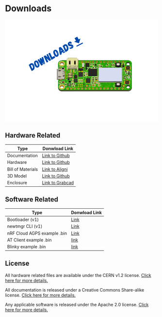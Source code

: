 # Downloads

![Downloads](img/downloads.png)

## Hardware Related

| Type              | Donwload Link                 |
| ----------------- | ----------------------------- |
| Documentation     | [Link to Github][github-docs] |
| Hardware          | [Link to Github][github-hw]   |
| Bill of Materials | [Link to Aligni][bom]         |
| 3D Model          | [Link to Github][github-hw]   |
| Enclosure         | [Link to Grabcad][grabcad]    |

## Software Related

| Type                        | Donwload Link              |
| --------------------------- | -------------------------- |
| Bootloader  (v1)            | [Link][bootloader]         |
| newtmgr CLI   (v1)          | [Link][newtmgr]            |
| nRF Cloud AGPS example .bin | [Link][nrf-cloud-agps-bin] |
| AT Client example .bin      | [link][at-client-bin]      |
| Blinky example .bin         | [link][blinky-bin]         |

[github-docs]: https://www.github.com/circuitdojo/docs/
[github-hw]: https://www.github.com/circuitdojo/nrf9160-feather/
[aligni]: https://www.aligni.com
[bom]: https://circuitdojo.aligni.com/part/380080?revision_id=402623#tab_part-list
[grabcad]: https://grabcad.com/library/nrf9160-feather-tracker-enclosure-1
[bootloader]: /files/nrf9160_feather_bootloader_v1.zip
[newtmgr]: /nrf9160-programming-and-debugging.md#binary-download
[lte-link-monitor]: /files/pc-nrfconnect-linkmonitor-1.1.6.tgz
[nrf-cloud-agps-bin]: files/nrf_cloud_agps_bb259bf.bin
[at-client-bin]: files/at-client-v1.3.2.bin
[blinky-bin]: files/blinky-v1.3.2.bin

## License

All hardware related files are available under the CERN v1.2 license. [Click here for more details.][cern]

All documentation is released under a Creative Commons Share-alike license. [Click here for more details.][cc-sa]

Any applicable software is released under the Apache 2.0 license. [Click here for more details.][apache-2]

[apache-2]: https://apache.org/licenses/LICENSE-2.0.html
[cern]: https://ohwr.org/project/cernohl/wikis/Documents/CERN-OHL-version-1.2
[cc-sa]: https://creativecommons.org/licenses/by-sa/4.0/legalcode
